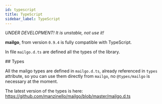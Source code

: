 ```yaml
---
id: typescript
title: TypeScript
sidebar_label: TypeScript
---
```


_UNDER DEVELOPMENT! It is unstable, not use it!_

**mailgo**, from version `0.9.4` is fully compatible with TypeScript.

In file `mailgo.d.ts` are defined all the types of the library.

## Types

All the mailgo types are defined in `mailgo.d.ts`, already referenced in `types` attribute, so you can use them directly from `mailgo`, no `@types/mailgo` is necessary at the moment.

The latest version of the types is here: https://github.com/manzinello/mailgo/blob/master/mailgo.d.ts
